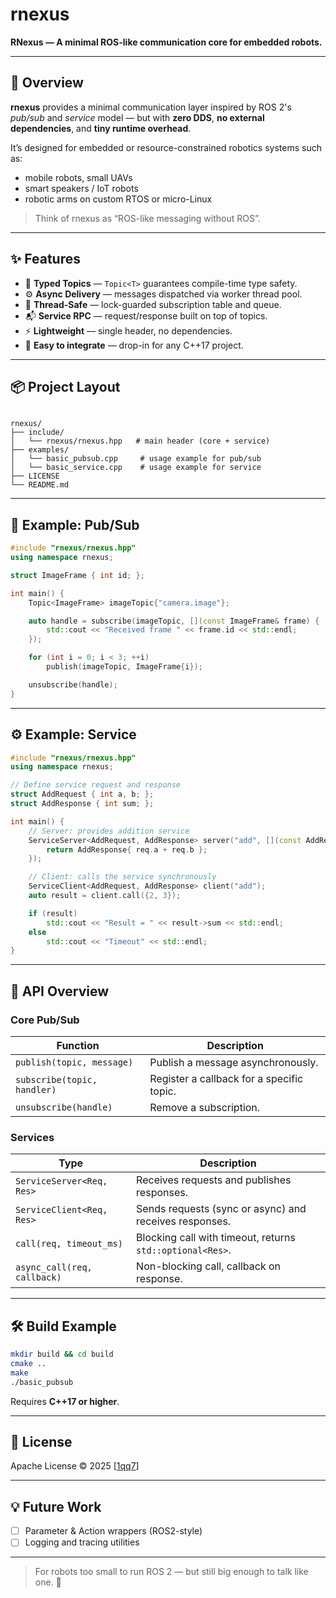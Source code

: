 # rnexus

**RNexus — A minimal ROS-like communication core for embedded robots.**

---

## 🚀 Overview

**rnexus** provides a minimal communication layer inspired by ROS 2's *pub/sub* and *service* model — but with **zero DDS**, **no external dependencies**, and **tiny runtime overhead**.

It’s designed for embedded or resource-constrained robotics systems such as:
- mobile robots, small UAVs
- smart speakers / IoT robots
- robotic arms on custom RTOS or micro-Linux

> Think of rnexus as “ROS-like messaging without ROS”.

---

## ✨ Features

- 🧩 **Typed Topics** — `Topic<T>` guarantees compile-time type safety.
- ⚙️ **Async Delivery** — messages dispatched via worker thread pool.
- 🧵 **Thread-Safe** — lock-guarded subscription table and queue.
- 📬 **Service RPC** — request/response built on top of topics.
- ⚡ **Lightweight** — single header, no dependencies.
- 🔌 **Easy to integrate** — drop-in for any C++17 project.

---

## 📦 Project Layout

```

rnexus/
├── include/
│   └── rnexus/rnexus.hpp   # main header (core + service)
├── examples/
│   └── basic_pubsub.cpp     # usage example for pub/sub
│   └── basic_service.cpp    # usage example for service
├── LICENSE
└── README.md

```

---

## 🧠 Example: Pub/Sub

```cpp
#include "rnexus/rnexus.hpp"
using namespace rnexus;

struct ImageFrame { int id; };

int main() {
    Topic<ImageFrame> imageTopic{"camera.image"};

    auto handle = subscribe(imageTopic, [](const ImageFrame& frame) {
        std::cout << "Received frame " << frame.id << std::endl;
    });

    for (int i = 0; i < 3; ++i)
        publish(imageTopic, ImageFrame{i});

    unsubscribe(handle);
}
````

---

## ⚙️ Example: Service

```cpp
#include "rnexus/rnexus.hpp"
using namespace rnexus;

// Define service request and response
struct AddRequest { int a, b; };
struct AddResponse { int sum; };

int main() {
    // Server: provides addition service
    ServiceServer<AddRequest, AddResponse> server("add", [](const AddRequest& req) {
        return AddResponse{ req.a + req.b };
    });

    // Client: calls the service synchronously
    ServiceClient<AddRequest, AddResponse> client("add");
    auto result = client.call({2, 3});

    if (result)
        std::cout << "Result = " << result->sum << std::endl;
    else
        std::cout << "Timeout" << std::endl;
}
```

---

## 🧩 API Overview

### Core Pub/Sub

| Function                    | Description                               |
| --------------------------- | ----------------------------------------- |
| `publish(topic, message)`   | Publish a message asynchronously.         |
| `subscribe(topic, handler)` | Register a callback for a specific topic. |
| `unsubscribe(handle)`       | Remove a subscription.                    |

### Services

| Type                        | Description                                               |
| --------------------------- | --------------------------------------------------------- |
| `ServiceServer<Req, Res>`   | Receives requests and publishes responses.                |
| `ServiceClient<Req, Res>`   | Sends requests (sync or async) and receives responses.    |
| `call(req, timeout_ms)`     | Blocking call with timeout, returns `std::optional<Res>`. |
| `async_call(req, callback)` | Non-blocking call, callback on response.                  |

---

## 🛠️ Build Example

```bash
mkdir build && cd build
cmake ..
make
./basic_pubsub
```

Requires **C++17 or higher**.

---

## 📄 License

Apache License © 2025 [[1qq7](https://github.com/1qq7)]

---

## 💡 Future Work

* [ ] Parameter & Action wrappers (ROS2-style)
* [ ] Logging and tracing utilities

---

> For robots too small to run ROS 2 — but still big enough to talk like one. 🤖
